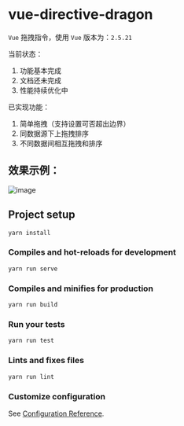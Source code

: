 # vue-directive-dragon

`Vue` 拖拽指令，使用 `Vue` 版本为：`2.5.21`

当前状态：
1. 功能基本完成
2. 文档还未完成
3. 性能持续优化中

已实现功能：
1. 简单拖拽（支持设置可否超出边界）
2. 同数据源下上拖拽排序
3. 不同数据间相互拖拽和排序

## 效果示例：
![image](https://github.com/yuge9413/vue-directive-dragon/blob/master/src/assets/example.gif)

## Project setup
```
yarn install
```

### Compiles and hot-reloads for development
```
yarn run serve
```

### Compiles and minifies for production
```
yarn run build
```

### Run your tests
```
yarn run test
```

### Lints and fixes files
```
yarn run lint
```

### Customize configuration
See [Configuration Reference](https://cli.vuejs.org/config/).
